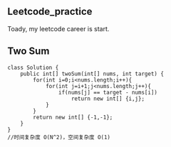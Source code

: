 ## Leetcode_practice
Toady, my leetcode career is start.

## Two Sum
```
class Solution {
    public int[] twoSum(int[] nums, int target) {
        for(int i=0;i<nums.length;i++){
            for(int j=i+1;j<nums.length;j++){
                if(nums[j] == target - nums[i])
                    return new int[] {i,j};
            }
        }
        return new int[] {-1,-1};
    }
}
//时间复杂度 O(N^2)，空间复杂度 O(1)
```
